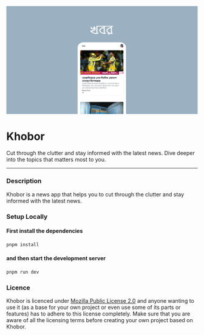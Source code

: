 ![](/home/public/og.png)

# Khobor

Cut through the clutter and stay informed with the latest news. Dive deeper into the topics that matters most to you.

---

### Description

Khobor is a news app that helps you to cut through the clutter and stay informed with the latest news.

### Setup Locally

#### First install the dependencies

```bash
pnpm install
```

#### and then start the development server

```bash
pnpm run dev
```

### Licence

Khobor is licenced under [Mozilla Public License 2.0](/license.txt) and anyone wanting to use it (as a base for your own project or even use some of its parts or features) has to adhere to this license completely. Make sure that you are aware of all the licensing terms before creating your own project based on Khobor.
